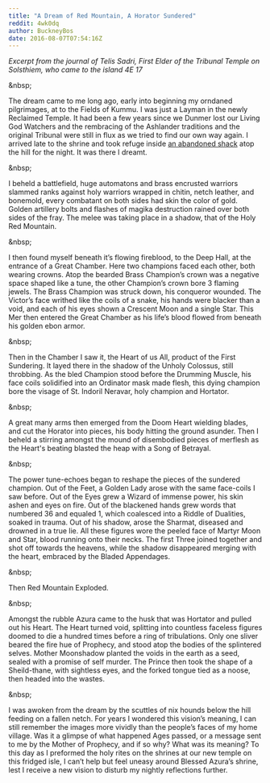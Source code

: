 ```yaml
---
title: "A Dream of Red Mountain, A Horator Sundered"
reddit: 4wk0dq
author: BuckneyBos
date: 2016-08-07T07:54:16Z
---
```


*Excerpt from the journal of Telis Sadri,  First Elder of the Tribunal Temple on Solsthiem, who came to the island 4E 17*
&amp;nbsp;

The dream came to me long ago, early into beginning my orndaned pilgrimages, at to the Fields of Kummu. I was just a Layman in the newly Reclaimed Temple. It had been a few years since we Dunmer lost our Living God Watchers and the rembracing of the Ashlander traditions and the original Tribunal were still in flux as we tried to find our own way again. I arrived late to the shrine and took refuge inside [an abandoned shack]( http://en.m.uesp.net/wiki/File:MW-place-Fields_of_Kummu_02.jpg) atop the hill for the night. It was there I dreamt.

&amp;nbsp;

I beheld a battlefield, huge automatons and brass encrusted warriors slammed ranks against holy warriors wrapped in chitin, netch leather, and bonemold, every combatant on both sides had skin the color of gold. Golden artillery bolts and flashes of magika destruction rained over both sides of the fray. The melee was taking place in a shadow, that of the Holy Red Mountain. 

&amp;nbsp;

I then found myself beneath it’s flowing fireblood, to the Deep Hall, at the entrance of a Great Chamber. Here two champions faced each other, both wearing crowns. Atop the bearded Brass Champion’s crown was a negative space shaped like a tune, the other Champion’s crown bore 3 flaming jewels. The Brass Champion was struck down, his conqueror wounded. The Victor’s face writhed like the coils of a snake, his hands were blacker than a void, and each of his eyes shown a Crescent Moon and a single Star. This Mer then entered the Great Chamber as his life’s blood flowed from beneath his golden ebon armor.

&amp;nbsp;

Then in the Chamber I saw it, the Heart of us All, product of the First Sundering. It layed there in the shadow of the Unholy Colossus, still throbbing. As the bled Champion stood before the Drumming Muscle, his face coils solidified into an Ordinator mask made flesh, this dying champion bore the visage of St. Indoril Neravar, holy champion and Hortator.

&amp;nbsp;

A great many arms then emerged from the Doom Heart wielding blades, and cut the Horator into pieces, his body hitting the ground asunder. Then I beheld a stirring amongst the mound of disembodied pieces of merflesh as the Heart's beating blasted the heap with a Song of Betrayal.

&amp;nbsp;

The power tune-echoes began to reshape the pieces of the sundered champion. Out of the Feet, a Golden Lady arose with the same face-coils I saw before. Out of the Eyes grew a Wizard of immense power, his skin ashen and eyes on fire. Out of the blackened hands grew words that numbered 36 and equaled 1, which coalesced into a Riddle of Dualities, soaked in trauma. Out of his shadow, arose the Sharmat, diseased and drowned in a true lie. All these figures wore the peeled face of Martyr Moon and Star, blood running onto their necks. The first Three joined together and shot off towards the heavens, while the shadow disappeared merging with the heart, embraced by the Bladed Appendages. 

&amp;nbsp;

Then Red Mountain Exploded.

&amp;nbsp;

Amongst the rubble Azura came to the husk that was Hortator and pulled out his Heart. The Heart turned void, splitting into countless faceless figures doomed to die a hundred times before a ring of tribulations. Only one sliver beared the fire hue of Prophecy, and stood atop the bodies of the splintered selves. Mother Moonshadow planted the voids in the earth as a seed, sealed with a promise of self murder. The Prince then took the shape of a Sheild-thane, with sightless eyes, and the forked tongue tied as a noose, then headed into the wastes.

&amp;nbsp;

I was awoken from the dream by the scuttles of nix hounds below the hill feeding on a fallen netch. For years I wondered this vision’s meaning, I can still remember the images more vividly than the people’s faces of my home village. Was it a glimpse of what happened Ages passed, or a message sent to me by the Mother of Prophecy, and if so why? What was its meaning? To this day as I preformed the holy rites on the shrines at our new temple on this fridged isle, I can’t help but feel uneasy around Blessed Azura’s shrine, lest I receive a new vision to disturb my nightly reflections further.

